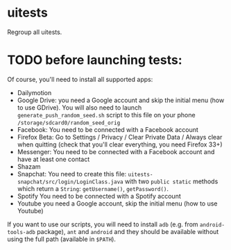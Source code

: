 uitests
=======

Regroup all uitests.

TODO before launching tests:
============================

Of course, you'll need to install all supported apps:

* Dailymotion
* Google Drive: you need a Google account and skip the initial menu (how to use GDrive). You will also need to launch `generate_push_random_seed.sh` script to this file on your phone `/storage/sdcard0/random_seed_orig`
* Facebook: You need to be connected with a Facebook account
* Firefox Beta: Go to Settings / Privacy / Clear Private Data / Always clear when quitting (check that you'll clear everything, you need Firefox 33+)
* Messenger: You need to be connected with a Facebook account and have at least one contact
* Shazam
* Snapchat: You need to create this file: `uitests-snapchat/src/login/LoginClass.java` with two `public static` methods which return a `String`: `getUsername()`, `getPassword()`.
* Spotify You need to be connected with a Spotify account
* Youtube you need a Google account, skip the initial menu (how to use Youtube)

If you want to use our scripts, you will need to install `adb` (e.g. from `android-tools-adb` package), `ant` and `android` and they should be available without using the full path (available in `$PATH`).
